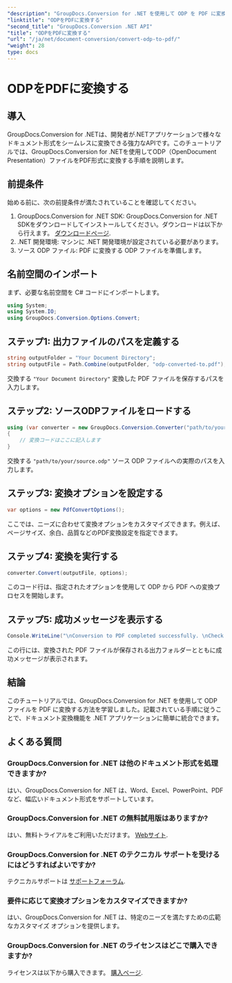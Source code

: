 ```yaml
---
"description": "GroupDocs.Conversion for .NET を使用して ODP を PDF に変換する方法を学びましょう。ステップバイステップのガイドに従って、シームレスなドキュメント変換を実現しましょう。"
"linktitle": "ODPをPDFに変換する"
"second_title": "GroupDocs.Conversion .NET API"
"title": "ODPをPDFに変換する"
"url": "/ja/net/document-conversion/convert-odp-to-pdf/"
"weight": 28
type: docs
---
```

# ODPをPDFに変換する

## 導入
GroupDocs.Conversion for .NETは、開発者が.NETアプリケーションで様々なドキュメント形式をシームレスに変換できる強力なAPIです。このチュートリアルでは、GroupDocs.Conversion for .NETを使用してODP（OpenDocument Presentation）ファイルをPDF形式に変換する手順を説明します。
## 前提条件
始める前に、次の前提条件が満たされていることを確認してください。
1. GroupDocs.Conversion for .NET SDK: GroupDocs.Conversion for .NET SDKをダウンロードしてインストールしてください。ダウンロードは以下から行えます。 [ダウンロードページ](https://releases。groupdocs.com/conversion/net/).
2. .NET 開発環境: マシンに .NET 開発環境が設定されている必要があります。
3. ソース ODP ファイル: PDF に変換する ODP ファイルを準備します。

## 名前空間のインポート
まず、必要な名前空間を C# コードにインポートします。
```csharp
using System;
using System.IO;
using GroupDocs.Conversion.Options.Convert;
```
## ステップ1: 出力ファイルのパスを定義する
```csharp
string outputFolder = "Your Document Directory";
string outputFile = Path.Combine(outputFolder, "odp-converted-to.pdf");
```
交換する `"Your Document Directory"` 変換した PDF ファイルを保存するパスを入力します。
## ステップ2: ソースODPファイルをロードする
```csharp
using (var converter = new GroupDocs.Conversion.Converter("path/to/your/source.odp"))
{
    // 変換コードはここに記入します
}
```
交換する `"path/to/your/source.odp"` ソース ODP ファイルへの実際のパスを入力します。
## ステップ3: 変換オプションを設定する
```csharp
var options = new PdfConvertOptions();
```
ここでは、ニーズに合わせて変換オプションをカスタマイズできます。例えば、ページサイズ、余白、品質などのPDF変換設定を指定できます。
## ステップ4: 変換を実行する
```csharp
converter.Convert(outputFile, options);
```
このコード行は、指定されたオプションを使用して ODP から PDF への変換プロセスを開始します。
## ステップ5: 成功メッセージを表示する
```csharp
Console.WriteLine("\nConversion to PDF completed successfully. \nCheck output in {0}", outputFolder);
```
この行には、変換された PDF ファイルが保存される出力フォルダーとともに成功メッセージが表示されます。

## 結論
このチュートリアルでは、GroupDocs.Conversion for .NET を使用して ODP ファイルを PDF に変換する方法を学習しました。記載されている手順に従うことで、ドキュメント変換機能を .NET アプリケーションに簡単に統合できます。
## よくある質問
### GroupDocs.Conversion for .NET は他のドキュメント形式を処理できますか?
はい、GroupDocs.Conversion for .NET は、Word、Excel、PowerPoint、PDF など、幅広いドキュメント形式をサポートしています。
### GroupDocs.Conversion for .NET の無料試用版はありますか?
はい、無料トライアルをご利用いただけます。 [Webサイト](https://releases。groupdocs.com/).
### GroupDocs.Conversion for .NET のテクニカル サポートを受けるにはどうすればよいですか?
テクニカルサポートは [サポートフォーラム](https://forum。groupdocs.com/c/conversion/11).
### 要件に応じて変換オプションをカスタマイズできますか?
はい、GroupDocs.Conversion for .NET は、特定のニーズを満たすための広範なカスタマイズ オプションを提供します。
### GroupDocs.Conversion for .NET のライセンスはどこで購入できますか?
ライセンスは以下から購入できます。 [購入ページ](https://purchase。groupdocs.com/buy).
